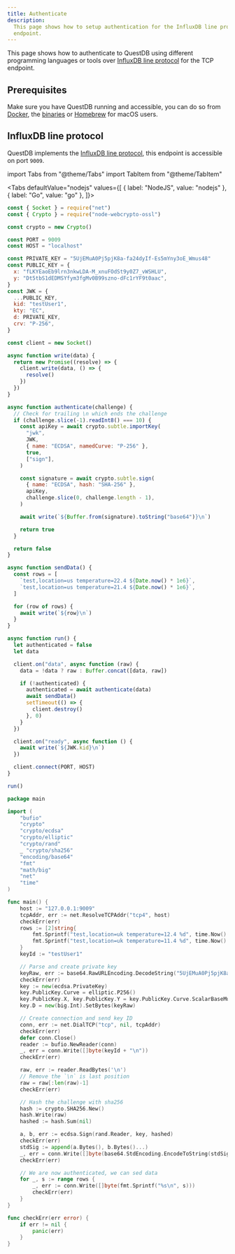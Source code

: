 ```yaml
---
title: Authenticate
description:
  This page shows how to setup authentication for the InfluxDB line protocol TCP
  endpoint.
---
```


This page shows how to authenticate to QuestDB using different programming
languages or tools over [InfluxDB line protocol](/docs/reference/api/influxdb/)
for the TCP endpoint.

## Prerequisites

Make sure you have QuestDB running and accessible, you can do so from
[Docker](/docs/get-started/docker/), the [binaries](/docs/get-started/binaries/)
or [Homebrew](/docs/get-started/homebrew/) for macOS users.

## InfluxDB line protocol

QuestDB implements the [InfluxDB line protocol](/docs/reference/api/influxdb/),
this endpoint is accessible on port `9009`.

import Tabs from "@theme/Tabs"
import TabItem from "@theme/TabItem"

<Tabs defaultValue="nodejs" values={[
  { label: "NodeJS", value: "nodejs" },
  { label: "Go", value: "go" },
]}>

<TabItem value="nodejs">

```javascript
const { Socket } = require("net")
const { Crypto } = require("node-webcrypto-ossl")

const crypto = new Crypto()

const PORT = 9009
const HOST = "localhost"

const PRIVATE_KEY = "5UjEMuA0Pj5pjK8a-fa24dyIf-Es5mYny3oE_Wmus48"
const PUBLIC_KEY = {
  x: "fLKYEaoEb9lrn3nkwLDA-M_xnuFOdSt9y0Z7_vWSHLU",
  y: "Dt5tbS1dEDMSYfym3fgMv0B99szno-dFc1rYF9t0aac",
}
const JWK = {
  ...PUBLIC_KEY,
  kid: "testUser1",
  kty: "EC",
  d: PRIVATE_KEY,
  crv: "P-256",
}

const client = new Socket()

async function write(data) {
  return new Promise((resolve) => {
    client.write(data, () => {
      resolve()
    })
  })
}

async function authenticate(challenge) {
  // Check for trailing \n which ends the challenge
  if (challenge.slice(-1).readInt8() === 10) {
    const apiKey = await crypto.subtle.importKey(
      "jwk",
      JWK,
      { name: "ECDSA", namedCurve: "P-256" },
      true,
      ["sign"],
    )

    const signature = await crypto.subtle.sign(
      { name: "ECDSA", hash: "SHA-256" },
      apiKey,
      challenge.slice(0, challenge.length - 1),
    )

    await write(`${Buffer.from(signature).toString("base64")}\n`)

    return true
  }

  return false
}

async function sendData() {
  const rows = [
    `test,location=us temperature=22.4 ${Date.now() * 1e6}`,
    `test,location=us temperature=21.4 ${Date.now() * 1e6}`,
  ]

  for (row of rows) {
    await write(`${row}\n`)
  }
}

async function run() {
  let authenticated = false
  let data

  client.on("data", async function (raw) {
    data = !data ? raw : Buffer.concat([data, raw])

    if (!authenticated) {
      authenticated = await authenticate(data)
      await sendData()
      setTimeout(() => {
        client.destroy()
      }, 0)
    }
  })

  client.on("ready", async function () {
    await write(`${JWK.kid}\n`)
  })

  client.connect(PORT, HOST)
}

run()
```

</TabItem>

<TabItem value="go">

```go
package main

import (
	"bufio"
	"crypto"
	"crypto/ecdsa"
	"crypto/elliptic"
	"crypto/rand"
	_ "crypto/sha256"
	"encoding/base64"
	"fmt"
	"math/big"
	"net"
	"time"
)

func main() {
	host := "127.0.0.1:9009"
	tcpAddr, err := net.ResolveTCPAddr("tcp4", host)
	checkErr(err)
	rows := [2]string{
		fmt.Sprintf("test,location=uk temperature=12.4 %d", time.Now().UnixNano()),
		fmt.Sprintf("test,location=uk temperature=11.4 %d", time.Now().UnixNano()),
	}
	keyId := "testUser1"

	// Parse and create private key
	keyRaw, err := base64.RawURLEncoding.DecodeString("5UjEMuA0Pj5pjK8a-fa24dyIf-Es5mYny3oE_Wmus48")
	checkErr(err)
	key := new(ecdsa.PrivateKey)
	key.PublicKey.Curve = elliptic.P256()
	key.PublicKey.X, key.PublicKey.Y = key.PublicKey.Curve.ScalarBaseMult(keyRaw)
	key.D = new(big.Int).SetBytes(keyRaw)

	// Create connection and send key ID
	conn, err := net.DialTCP("tcp", nil, tcpAddr)
	checkErr(err)
	defer conn.Close()
	reader := bufio.NewReader(conn)
	_, err = conn.Write([]byte(keyId + "\n"))
	checkErr(err)

	raw, err := reader.ReadBytes('\n')
	// Remove the `\n` is last position
	raw = raw[:len(raw)-1]
	checkErr(err)

	// Hash the challenge with sha256
	hash := crypto.SHA256.New()
	hash.Write(raw)
	hashed := hash.Sum(nil)

	a, b, err := ecdsa.Sign(rand.Reader, key, hashed)
	checkErr(err)
	stdSig := append(a.Bytes(), b.Bytes()...)
	_, err = conn.Write([]byte(base64.StdEncoding.EncodeToString(stdSig) + "\n"))
	checkErr(err)

	// We are now authenticated, we can sed data
	for _, s := range rows {
		_, err := conn.Write([]byte(fmt.Sprintf("%s\n", s)))
		checkErr(err)
	}
}

func checkErr(err error) {
	if err != nil {
		panic(err)
	}
}
```

</TabItem>

</Tabs>
